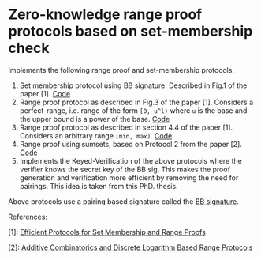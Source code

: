 # Zero-knowledge range proof protocols based on set-membership check

<!-- cargo-rdme start -->

Implements the following range proof and set-membership protocols.
1. Set membership protocol using BB signature. Described in Fig.1 of the paper [1]. [Code](/src/ccs_set_membership)
2. Range proof protocol as described in Fig.3 of the paper [1]. Considers a perfect-range, i.e. range of the form `[0, u^l)`
where `u` is the base and the upper bound is a power of the base. [Code](src/ccs_range_proof/perfect_range.rs)
3. Range proof protocol as described in section 4.4 of the paper [1]. Considers an arbitrary range `[min, max)`. [Code](src/ccs_range_proof/arbitrary_range.rs)
4. Range proof using sumsets, based on Protocol 2 from the paper [2]. [Code](src/smc_range_proof.rs)
5. Implements the Keyed-Verification of the above protocols where the verifier knows the secret key of the BB sig. This makes
the proof generation and verification more efficient by removing the need for pairings. This idea is taken from this PhD. thesis.

Above protocols use a pairing based signature called the [BB signature](src/bb_sig.rs).

References:

[1]: [Efficient Protocols for Set Membership and Range Proofs](https://link.springer.com/chapter/10.1007/978-3-540-89255-7_15)

[2]: [Additive Combinatorics and Discrete Logarithm Based Range Protocols](https://eprint.iacr.org/2009/469)

<!-- cargo-rdme end -->
